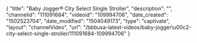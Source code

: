 {
    "title": "Baby Jogger&reg; City Select Single Stroller",
    "description": "",
    "channelid": "111091684",
    "videoid": "109994706",
    "date_created": "1502523704",
    "date_modified": "1504049173",
    "type": "captivate",
    "layout": "channelVideo",
    "url": "\/bbbusa-latest-videos\/baby-jogger\u00c2-city-select-single-stroller\/111091684-109994706"
}